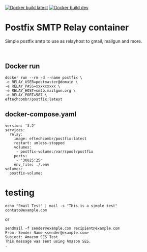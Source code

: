 [![Docker build latest](https://github.com/eftechcombr/postfix/actions/workflows/docker-publish-latest.yml/badge.svg)](https://github.com/eftechcombr/postfix/actions/workflows/docker-publish-latest.yml)
[![Docker build dev](https://github.com/eftechcombr/postfix/actions/workflows/docker-publish-dev.yml/badge.svg?branch=dev)](https://github.com/eftechcombr/postfix/actions/workflows/docker-publish-dev.yml)


# Postfix SMTP Relay container

Simple postfix smtp to use as relayhost to gmail, mailgun and more. 

<br>



## Docker run

    docker run --rm -d --name postfix \
    -e RELAY_USER=postmaster@domain \
    -e RELAY_PASS=xxxxxxxxx \
    -e RELAY_HOST=smtp.mailgun.org \
    -e RELAY_PORT=587 \
    eftechcombr/postfix:latest

## docker-compose.yaml

    version: '3.2'
    services:
      relay:
        image: eftechcombr/postfix:latest
        restart: unless-stopped
        volumes: 
         - postfix-volume:/var/spool/postfix
        ports:
         - "30025:25"
        env_file: ./.env
    volumes:
      postfix-volume:



 # testing

    echo "Email Test" | mail -s "This is a simple test" contato@example.com
 
or

    sendmail -f sender@example.com recipient@example.com
    From: Sender Name <sender@example.com>
    Subject: Amazon SES Test                
    This message was sent using Amazon SES.                
    .




